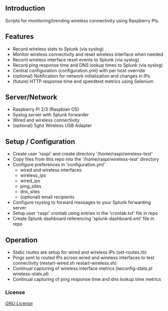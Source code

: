 
## Introduction

Scripts for monitoring/trending wireless connectivity using Raspberry PIs.

## Features
* Record wireless stats to Splunk (via syslog)
* Monitor wireless connectivity and reset wireless interface when needed
* Record wireless interface reset events to Splunk (via syslog)
* Record ping response time and DNS lookup times to Splunk (via syslog)
* Central configuration (configuration.yml) with per host override
* (optional) Notification for network initialization and changes in IPs
* (future) HTTP response time and speedtest metrics using Selenium

## Server/Network
* Raspberry PI 2/3 (Raspbian OS)
* Syslog server with Splunk forwarder
* Wired and wireless connectivity
* (optional) 5ghz Wireless USB Adapter

## Setup / Configuration
* Create user 'raspi' and create directory '/home/raspi/wireless-test'
* Copy files from this repo into the '/home/raspi/wireless-test' directory
* Configure preferences in 'configuration.yml'
  * wired and wireless interfaces
  * wireless_ips
  * wired_ips
  * ping_sites 
  * dns_sites
  * (optional) email recipients
* Configure rsyslog to forward messages to your Splunk forwarding server
* Setup user 'raspi' crontab using entries in the 'crontab.txt' file in repo
* Create Splunk dashboard referencing 'splunk-dashboard.xml' file in repo

## Operation
* Static routes are setup for wired and wireless IPs (set-routes.rb)
* Pings sent to routed IPs across wired and wireless interfaces to test connectivity (restart-wired.sh restart-wireless.sh)
* Continual capturing of wireless interface metrics (iwconfig-stats.pl wireless-stats.pl)
* Continual capturing of ping response time and dns lookup time metrics

### License

[GNU License](https://github.com/duke-automation/raspi/blob/master/LICENSE)
